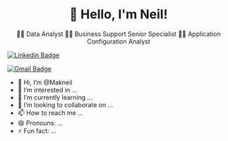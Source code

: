 <h1 align = "center">👋 Hello, I'm Neil! </h1> 
<div align = "center"> 🧑‍💻 Data Analyst 🧑‍💻 Business Support Senior Specialist 🧑‍💻 Application Configuration Analyst</div>

[![Linkedin Badge](https://img.shields.io/badge/-markneildavescabildo-blue?style=flat-square&logo=Linkedin&logoColor=white&link=https://www.linkedin.com/in/mark-neil-daves-cabildo-46216729a/)](https://www.linkedin.com/in/mark-neil-daves-cabildo-46216729a/)

[![Gmail Badge](https://img.shields.io/badge/-rajaprerak@gmail.com-c14438?style=flat-square&logo=Gmail&logoColor=white&link=mailto:rajaprerak@gmail.com)](mailto:rajaprerak@gmail.com) 




- 👋 Hi, I’m @Makneil
- 👀 I’m interested in ...
- 🌱 I’m currently learning ...
- 💞️ I’m looking to collaborate on ...
- 📫 How to reach me ...
- 😄 Pronouns: ...
- ⚡ Fun fact: ...

<!---
Makneil/Makneil is a ✨ special ✨ repository because its `README.md` (this file) appears on your GitHub profile.
You can click the Preview link to take a look at your changes.
--->
